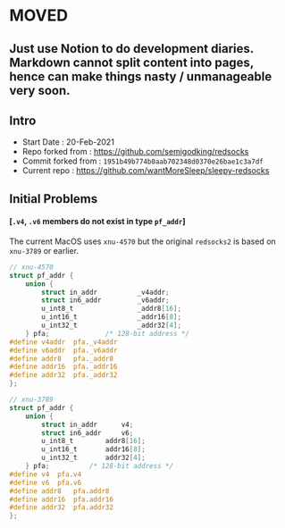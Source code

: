 # MOVED
Just use Notion to do development diaries. Markdown cannot split content into
pages, hence can make things nasty / unmanageable very soon.
---
## Intro
- Start Date : 20-Feb-2021
- Repo forked from : https://github.com/semigodking/redsocks 
- Commit forked from : `1951b49b774b0aab702348d0370e26bae1c3a7df`
- Current repo : https://github.com/wantMoreSleep/sleepy-redsocks

## Initial Problems
#### [`.v4`, `.v6` members do not exist in type `pf_addr`]
The current MacOS uses `xnu-4570` but the original `redsocks2` is based on
`xnu-3789` or earlier.
```c
// xnu-4570
struct pf_addr {
    union {
        struct in_addr          _v4addr;
        struct in6_addr         _v6addr;
        u_int8_t                _addr8[16];
        u_int16_t               _addr16[8];
        u_int32_t               _addr32[4];
    } pfa;              /* 128-bit address */
#define v4addr  pfa._v4addr
#define v6addr  pfa._v6addr
#define addr8   pfa._addr8
#define addr16  pfa._addr16
#define addr32  pfa._addr32
};
```
```c
// xnu-3789
struct pf_addr {
    union {
        struct in_addr		v4;
        struct in6_addr		v6;
        u_int8_t		addr8[16];
        u_int16_t		addr16[8];
        u_int32_t		addr32[4];
    } pfa;		    /* 128-bit address */
#define v4	pfa.v4
#define v6	pfa.v6
#define addr8	pfa.addr8
#define addr16	pfa.addr16
#define addr32	pfa.addr32
};
```
